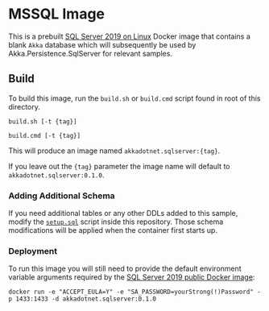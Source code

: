 # MSSQL Image

This is a prebuilt [SQL Server 2019 on Linux](https://docs.microsoft.com/en-us/sql/linux/sql-server-linux-whats-new-2019) Docker image that contains a blank `Akka` database which will subsequently be used by Akka.Persistence.SqlServer for relevant samples.

## Build

To build this image, run the `build.sh` or `build.cmd` script found in root of this directory.

```shell
build.sh [-t {tag}]
````

```shell
build.cmd [-t {tag}]
```

This will produce an image named `akkadotnet.sqlserver:{tag}`.

If you leave out the `{tag}` parameter the image name will default to `akkadotnet.sqlserver:0.1.0`.

### Adding Additional Schema

If you need additional tables or any other DDLs added to this sample, modify the [`setup.sql`](setup.sql) script inside this repository. Those schema modifications will be applied when the container first starts up.

### Deployment

To run this image you will still need to provide the default environment variable arguments required by the [SQL Server 2019 public Docker image](https://hub.docker.com/_/microsoft-mssql-server):

```shell
docker run -e "ACCEPT_EULA=Y" -e "SA_PASSWORD=yourStrong(!)Password" -p 1433:1433 -d akkadotnet.sqlserver:0.1.0
```